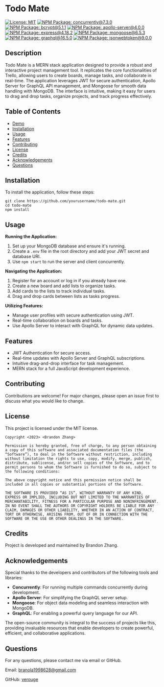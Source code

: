 # Todo Mate

[![License: MIT](https://img.shields.io/badge/License-MIT-yellow.svg)](https://opensource.org/licenses/MIT)
[![NPM Package: concurrently@7.3.0](https://img.shields.io/badge/NPM_Package-concurrently@7.3.0-red.svg)](https://www.npmjs.com/package/concurrently)
[![NPM Package: bcrypt@5.1.1](https://img.shields.io/badge/NPM_Package-bcrypt@5.1.1-red.svg)](https://www.npmjs.com/package/bcrypt)
[![NPM Package: apollo-server@4.0.0](https://img.shields.io/badge/NPM_Package-apollo--server@4.0.0-lightgreen.svg)](https://www.npmjs.com/package/apollo-server)
[![NPM Package: express@4.18.2](https://img.shields.io/badge/NPM_Package-express@4.18.2-lightgreen.svg)](https://www.npmjs.com/package/express)
[![NPM Package: mongoose@6.5.3](https://img.shields.io/badge/NPM_Package-mongoose@6.5.3-lightgreen.svg)](https://www.npmjs.com/package/mongoose)
[![NPM Package: graphql@16.5.0](https://img.shields.io/badge/NPM_Package-graphql@16.5.0-red.svg)](https://www.npmjs.com/package/graphql)
[![NPM Package: jsonwebtoken@9.0.0](https://img.shields.io/badge/NPM_Package-jsonwebtoken@9.0.0-lightgreen.svg)](https://www.npmjs.com/package/jsonwebtoken)

## Description

Todo Mate is a MERN stack application designed to provide a robust and interactive project management tool. It replicates the core functionalities of Trello, allowing users to create boards, manage tasks, and collaborate in real-time. The application leverages JWT for secure authentication, Apollo Server for GraphQL API management, and Mongoose for smooth data handling with MongoDB. The interface is intuitive, making it easy for users to drag and drop tasks, organize projects, and track progress effectively.

## Table of Contents

- [Demo](#demo)
- [Installation](#installation)
- [Usage](#usage)
- [Features](#features)
- [Contributing](#contributing)
- [License](#license)
- [Credits](#credits)
- [Acknowledgements](#acknowledgements)
- [Questions](#questions)

## Installation

To install the application, follow these steps:

```
git clone https://github.com/yourusername/todo-mate.git
cd todo-mate
npm install
```

## Usage

**Running the Application:**

1. Set up your MongoDB database and ensure it's running.
2. Create a `.env` file in the root directory and add your JWT secret and database URI.
3. Use `npm start` to run the server and client concurrently.

**Navigating the Application:**

1. Register for an account or log in if you already have one.
2. Create a new board and add lists to organize tasks.
3. Add cards to the lists to track individual tasks.
4. Drag and drop cards between lists as tasks progress.

**Utilizing Features:**

- Manage user profiles with secure authentication using JWT.
- Real-time collaboration on boards and tasks.
- Use Apollo Server to interact with GraphQL for dynamic data updates.

## Features

- JWT Authentication for secure access.
- Real-time updates with Apollo Server and GraphQL subscriptions.
- Intuitive drag-and-drop interface for task management.
- MERN stack for a full JavaScript development experience.

## Contributing

Contributions are welcome! For major changes, please open an issue first to discuss what you would like to change.

## License

This project is licensed under the MIT license.

```
Copyright <2023> <Brandon Zhang>

Permission is hereby granted, free of charge, to any person obtaining a copy of this software and associated documentation files (the “Software”), to deal in the Software without restriction, including without limitation the rights to use, copy, modify, merge, publish, distribute, sublicense, and/or sell copies of the Software, and to permit persons to whom the Software is furnished to do so, subject to the following conditions:

The above copyright notice and this permission notice shall be included in all copies or substantial portions of the Software.

THE SOFTWARE IS PROVIDED “AS IS”, WITHOUT WARRANTY OF ANY KIND, EXPRESS OR IMPLIED, INCLUDING BUT NOT LIMITED TO THE WARRANTIES OF MERCHANTABILITY, FITNESS FOR A PARTICULAR PURPOSE AND NONINFRINGEMENT. IN NO EVENT SHALL THE AUTHORS OR COPYRIGHT HOLDERS BE LIABLE FOR ANY CLAIM, DAMAGES OR OTHER LIABILITY, WHETHER IN AN ACTION OF CONTRACT, TORT OR OTHERWISE, ARISING FROM, OUT OF OR IN CONNECTION WITH THE SOFTWARE OR THE USE OR OTHER DEALINGS IN THE SOFTWARE.
```

## Credits

Project is developed and maintained by Brandon Zhang.

## Acknowledgements

Special thanks to the developers and contributors of the following tools and libraries:

- **Concurrently**: For running multiple commands concurrently during development.
- **Apollo Server**: For simplifying the GraphQL server setup.
- **Mongoose**: For object data modeling and seamless interaction with MongoDB.
- **GraphQL**: For enabling a powerful query language for our API.

The open-source community is integral to the success of projects like this, providing invaluable resources that enable developers to create powerful, efficient, and collaborative applications.

## Questions

For any questions, please contact me via email or GitHub.

Email: branola1998628@gmail.com

GitHub: [verouge](https://github.com/verouge)

